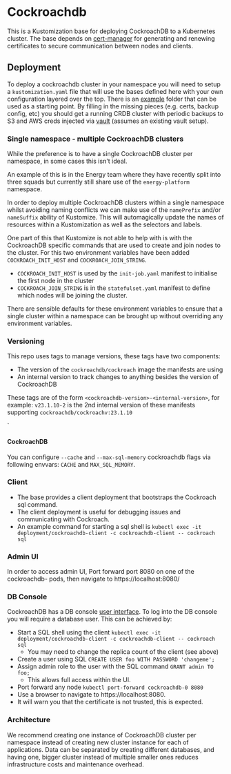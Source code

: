 # Cockroachdb

This is a Kustomization base for deploying CockroachDB to a Kubernetes cluster. The base depends on [cert-manager](https://github.com/cert-manager/cert-manager) for generating and renewing certificates to secure communication between nodes and clients.

## Deployment

To deploy a cockroachdb cluster in your namespace you will need to setup a `kustomization.yaml` file that will use the bases defined here with your own configuration layered over the top. There is an [example](./example/) folder that can be used as a starting point. By filling in the missing pieces (e.g. certs, backup config, etc) you should get a running CRDB cluster with periodic backups to S3 and AWS creds injected via [vault](https://github.com/utilitywarehouse/documentation/blob/master/infra/vault/vault-aws.md) (assumes an existing vault setup).

### Single namespace - multiple CockroachDB clusters

While the preference is to have a single CockroachDB cluster per namespace, in some cases this isn't ideal. 

An example of this is in the Energy team where they have recently split into three squads but currently still share use of the `energy-platform` namespace. 

In order to deploy multiple CockroachDB clusters within a single namespace whilst avoiding naming conflicts we can make use of the `namePrefix` and/or `nameSuffix` ability of Kustomize. 
This will automagically update the names of resources within a Kustomization as well as the selectors and labels. 

One part of this that Kustomize is not able to help with is with the CockroachDB specific commands that are used to create and join nodes to the cluster. 
For this two environment variables have been added `COCKROACH_INIT_HOST` and `COCKROACH_JOIN_STRING`. 

- `COCKROACH_INIT_HOST` is used by the `init-job.yaml` manifest to initialise the first node in the cluster
- `COCKROACH_JOIN_STRING` is in the `statefulset.yaml` manifest to define which nodes will be joining the cluster. 

There are sensible defaults for these environment variables to ensure that a single cluster within a namespace can be brought up without overriding any environment variables. 


### Versioning

This repo uses tags to manage versions, these tags have two components:

  - The version of the `cockroachdb/cockroach` image the manifests are using
  - An internal version to track changes to anything besides the version of
    CockroachDB

These tags are of the form `<cockroachdb-version>-<internal-version>`, for
example: `v23.1.10-2` is the 2nd internal version of these manifests supporting
`cockroachdb/cockroachv:23.1.10`

`

#### CockroachDB

You can configure `--cache` and `--max-sql-memory` cockroachdb flags via
following envvars: `CACHE` and `MAX_SQL_MEMORY`.

### Client

- The base provides a client deployment that bootstraps the Cockroach sql command.
- The client deployment is useful for debugging issues and communicating with Cockroach.
- An example command for starting a sql shell is `kubectl exec -it deployment/cockroachdb-client -c cockroachdb-client -- cockroach sql`

### Admin UI

In order to access admin UI, Port forward port 8080 on one of the cockroachdb- pods,
then navigate to https://localhost:8080/

### DB Console

CockroachDB has a DB console [user interface](https://www.cockroachlabs.com/docs/stable/ui-overview.html).
To log into the DB console you will require a database user.
This can be achieved by:
- Start a SQL shell using the client `kubectl exec -it deployment/cockroachdb-client -c cockroachdb-client -- cockroach sql`
  - You may need to change the replica count of the client (see above)
- Create a user using SQL `CREATE USER foo WITH PASSWORD 'changeme';`
- Assign admin role to the user with the SQL command `GRANT admin TO foo;`
  - This allows full access within the UI.
- Port forward any node `kubectl port-forward cockroachdb-0 8080`
- Use a browser to navigate to https://localhost:8080.
- It will warn you that the certificate is not trusted, this is expected.

### Architecture
We recommend creating one instance of CockroachDB cluster per namespace instead of creating new cluster instance
for each of applications.
Data can be separated by creating different databases, and having one, bigger cluster instead of multiple smaller ones
reduces infrastructure costs and maintenance overhead.
